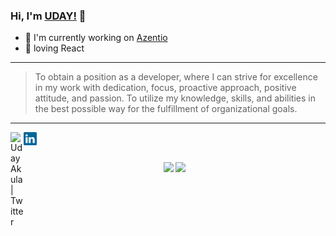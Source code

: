 ### Hi, I'm [UDAY!](https://udaykiran199715.github.io/) 👋

<!-- <img src="https://github.com/udaykiran199715/udaykiran199715/blob/master/mern-stack.png" width="800" height="250" /> -->

- 🌱 I'm currently working on [Azentio](https://www.azentio.com/)
- 🔭 loving React

<!-- - ⚡ Fun fact: i have a mechanical degree -->


---
>To obtain a position as a developer, where I can strive for excellence in my work with dedication, focus, proactive approach, positive attitude, and passion. To utilize my knowledge, skills, and abilities in the best possible way for the fulfillment of organizational goals.
---


<a href="https://twitter.com/udaymslul">
  <img align="left" alt="Uday Akula | Twitter" width="21px" src="https://raw.githubusercontent.com/anuraghazra/anuraghazra/master/assets/twitter.svg" />
</a> 
<a href="https://www.linkedin.com/in/udaykiranakula/">
  <img align="left"  alt="Uday Akula | Linkedin" width="21px" src="linkedin.png" />
</a>

<br/>
<br/>

<p align='center'>
  <img src="https://github-readme-stats.vercel.app/api?username=udaykiran199715&theme=dark&show_icons=true&count_private=true" height="207px" /> 
  <img src="https://github-readme-stats.vercel.app/api/top-langs/?username=udaykiran199715&theme=dark"/>

</P>

